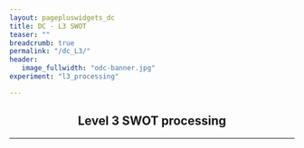 ```yaml
---
layout: pagepluswidgets_dc
title: DC - L3 SWOT 
teaser: ""
breadcrumb: true
permalink: "/dc_L3/"
header:
   image_fullwidth: "odc-banner.jpg" 
experiment: "l3_processing" 

--- 
```


## <center> <b> Level 3 SWOT processing </b> </center>
  
---
